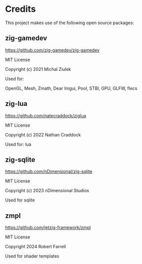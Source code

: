 # Credits

This project makes use of the following open source packages:

## zig-gamedev

https://github.com/zig-gamedev/zig-gamedev

MIT License

Copyright (c) 2021 Michal Ziulek

Used for: 

OpenGL, Mesh, Zmath, Dear Imgui, 
Pool, STBI, GPU, GLFW, flecs

## zig-lua

https://github.com/natecraddock/ziglua

MIT License

Copyright (c) 2022 Nathan Craddock

Used for: lua

## zig-sqlite

https://github.com/nDimensional/zig-sqlite

MIT License

Copyright (c) 2023 nDimensional Studios

Used for sqlite

## zmpl

https://github.com/jetzig-framework/zmpl

MIT License

Copyright 2024 Robert Farrell

Used for shader templates